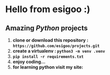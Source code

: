 # Hello from **esigoo** :)
## Amazing *Python* projects 
1. **clone or download this repository : `https://github.com/esigoo/projects.git`**
2. **create a virtualenv : `python3 -m venv .venv`**
3. **`pip install -r requirements.txt`**
4. **enjoy coding...**
5. **for learning python visit my site: [](https://esigoo.ir)**
